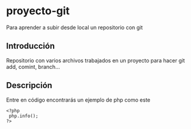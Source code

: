 # proyecto-git
Para aprender a subir desde local un repositorio con git 

## Introducción
 Repositorio con varios archivos trabajados en un proyecto para hacer git add, comint, branch...
## Descripción
Entre en código encontrarás un ejemplo de php como este
```
<?php
 php.info();
?>
```

